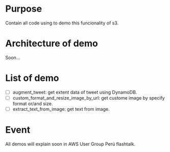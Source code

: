 # Purpose
Contain all code using to demo this funcionality of s3.

# Architecture of demo
Soon...

# List of demo
- [ ] augment_tweet: get extent data of tweet using DynamoDB.
- [ ] custom_format_and_resize_image_by_url: get custome image by specify format or/and size.
- [ ] extract_text_from_image: get text from image.

# Event
All demos will explain soon in AWS User Group Perú flashtalk.
